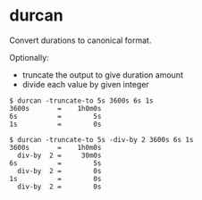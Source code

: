 # durcan

Convert durations to canonical format.

Optionally:

- truncate the output to give duration amount
- divide each value by given integer

```text
$ durcan -truncate-to 5s 3600s 6s 1s
3600s       =    1h0m0s
6s          =        5s
1s          =        0s
```

```text
$ durcan -truncate-to 5s -div-by 2 3600s 6s 1s
3600s       =    1h0m0s
  div-by  2 =     30m0s
6s          =        5s
  div-by  2 =        0s
1s          =        0s
  div-by  2 =        0s
```

